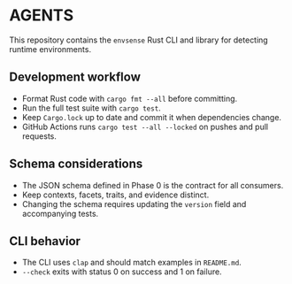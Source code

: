 # AGENTS

This repository contains the `envsense` Rust CLI and library for detecting runtime environments.

## Development workflow
- Format Rust code with `cargo fmt --all` before committing.
- Run the full test suite with `cargo test`.
- Keep `Cargo.lock` up to date and commit it when dependencies change.
- GitHub Actions runs `cargo test --all --locked` on pushes and pull requests.

## Schema considerations
- The JSON schema defined in Phase 0 is the contract for all consumers.
- Keep contexts, facets, traits, and evidence distinct.
- Changing the schema requires updating the `version` field and accompanying tests.

## CLI behavior
- The CLI uses `clap` and should match examples in `README.md`.
- `--check` exits with status 0 on success and 1 on failure.

